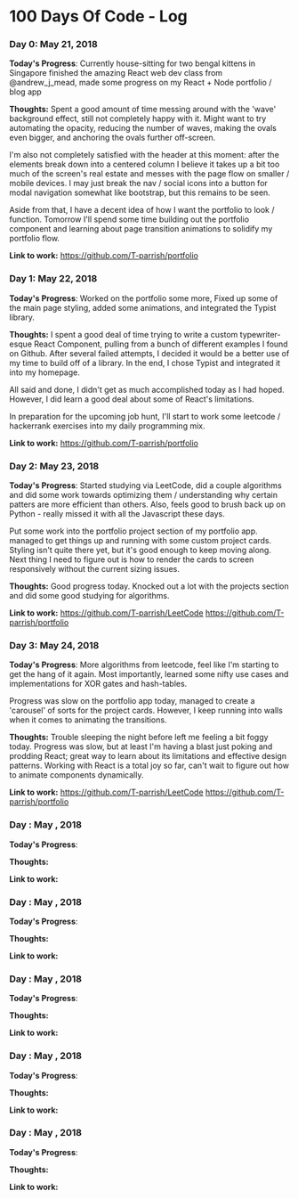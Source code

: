 # 100 Days Of Code - Log

### Day 0: May 21, 2018

**Today's Progress**: 
Currently house-sitting for two bengal kittens in Singapore
finished the amazing React web dev class from @andrew_j_mead, made some progress on my React + Node portfolio / blog app

**Thoughts:** 
Spent a good amount of time messing around with the 'wave' background effect, still not completely happy with it. Might want to try automating the opacity, reducing the number of waves, making the ovals even bigger, and anchoring the ovals further off-screen. 

I'm also not completely satisfied with the header at this moment: after the elements break down into a centered column I believe it takes up a bit too much of the screen's real estate and messes with the page flow on smaller / mobile devices. I may just break the nav / social icons into a button for modal navigation somewhat like bootstrap, but this remains to be seen.

Aside from that, I have a decent idea of how I want the portfolio to look / function. Tomorrow I'll spend some time building out the portfolio component and learning about page transition animations to solidify my portfolio flow.

**Link to work:** 
https://github.com/T-parrish/portfolio


### Day 1: May 22, 2018

**Today's Progress**: 
Worked on the portfolio some more, Fixed up some of the main page styling, added some animations, and integrated the Typist library. 

**Thoughts:** 
I spent a good deal of time trying to write a custom typewriter-esque React Component, pulling from a bunch of different examples I found on Github. After several failed attempts, I decided it would be a better use of my time to build off of a library. In the end, I chose Typist and integrated it into my homepage.

All said and done, I didn't get as much accomplished today as I had hoped. However, I did learn a good deal about some of React's limitations.

In preparation for the upcoming job hunt, I'll start to work some leetcode / hackerrank exercises into my daily programming mix. 

**Link to work:** 
https://github.com/T-parrish/portfolio

### Day 2: May 23, 2018

**Today's Progress**: 
Started studying via LeetCode, did a couple algorithms and did some work towards optimizing them / understanding why certain patters are more efficient than others. Also, feels good to brush back up on Python - really missed it with all the Javascript these days.

Put some work into the portfolio project section of my portfolio app. managed to get things up and running with some custom project cards. Styling isn't quite there yet, but it's good enough to keep moving along. Next thing I need to figure out is how to render the cards to screen responsively without the current sizing issues.

**Thoughts:** 
Good progress today. Knocked out a lot with the projects section and did some good studying for algorithms. 

**Link to work:** 
https://github.com/T-parrish/LeetCode
https://github.com/T-parrish/portfolio

### Day 3: May 24, 2018

**Today's Progress**: 
More algorithms from leetcode, feel like I'm starting to get the hang of it again. Most importantly, learned some nifty use cases and implementations for XOR gates and hash-tables.

Progress was slow on the portfolio app today, managed to create a 'carousel' of sorts for the project cards. However, I keep running into walls when it comes to animating the transitions. 

**Thoughts:** 
Trouble sleeping the night before left me feeling a bit foggy today. Progress was slow, but at least I'm having a blast just poking and prodding React; great way to learn about its limitations and effective design patterns. Working with React is a total joy so far, can't wait to figure out how to animate components dynamically.

**Link to work:** 
https://github.com/T-parrish/LeetCode
https://github.com/T-parrish/portfolio

### Day : May , 2018

**Today's Progress**: 

**Thoughts:** 

**Link to work:** 

### Day : May , 2018

**Today's Progress**: 

**Thoughts:** 

**Link to work:** 

### Day : May , 2018

**Today's Progress**: 

**Thoughts:** 

**Link to work:** 

### Day : May , 2018

**Today's Progress**: 

**Thoughts:** 

**Link to work:** 

### Day : May , 2018

**Today's Progress**: 

**Thoughts:** 

**Link to work:** 